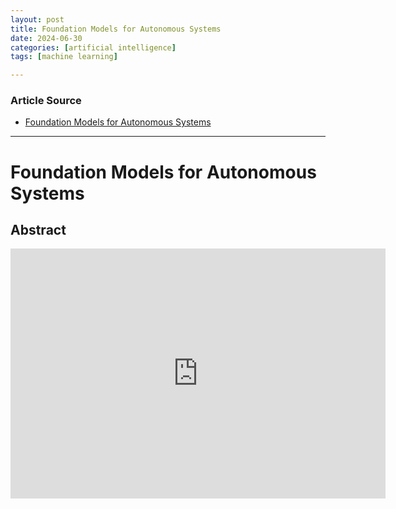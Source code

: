 ```yaml
---
layout: post
title: Foundation Models for Autonomous Systems
date: 2024-06-30
categories: [artificial intelligence]
tags: [machine learning]

---
```


### Article Source


* [Foundation Models for Autonomous Systems](https://www.youtube.com/watch?v=gzzizqlZOlQ)

---


# Foundation Models for Autonomous Systems

## Abstract

<iframe width="600" height="400" src="https://www.youtube.com/embed/gzzizqlZOlQ?si=rKXTvbtgyJMWSmx-" title="YouTube video player" frameborder="0" allow="accelerometer; autoplay; clipboard-write; encrypted-media; gyroscope; picture-in-picture; web-share" referrerpolicy="strict-origin-when-cross-origin" allowfullscreen></iframe>
